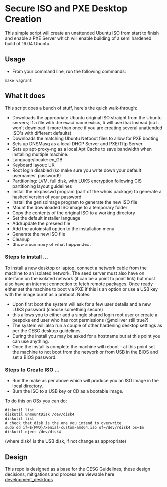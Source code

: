# Secure ISO and PXE Desktop Creation

This simple script will create an unattended Ubuntu ISO from start to finish and enable a PXE Server which will enable building of a semi hardened build of 16.04 Ubuntu.


## Usage

* From your command line, run the following commands:

```
make vagrant
```

## What it does

This script does a bunch of stuff, here's the quick walk-through:

* Downloads the appropriate Ubuntu original ISO straight from the Ubuntu servers; if a file with the exact name exists, it will use that instead (so it won't download it more than once if you are creating several unattended ISO's with different defaults)
* Downloads the matching Ubuntu Netboot files to allow for PXE booting
* Sets up DNSMasq as a local DHCP Server and PXE/Tftp Server
* Sets up apt-proxy-ng as a local Apt Cache to save bandwidth when installing multiple machine.
* Language/locale: en_GB
* Keyboard layout: UK
* Root login disabled (so make sure you write down your default usernames' password!)
* Partitioning: LVM, full disk, with LUKS encryption following CIS partitioning layout guidelines
* Install the mkpasswd program (part of the whois package) to generate a hashed version of your password
* Install the genisoimage program to generate the new ISO file
* Mount the downloaded ISO image to a temporary folder
* Copy the contents of the original ISO to a working directory
* Set the default installer language
* Add/update the preseed file
* Add the autoinstall option to the installation menu
* Generate the new ISO file
* Cleanup
* Show a summary of what happended:

### Steps to install ...

To install a new desktop or laptop, connect a network cable from the machine to an isolated network. The seed server must also have on interface on the isolated network (it can be a point to point link) but must also have an internet connection to fetch remote packages. 
Once ready either set the machine to boot via PXE if this is an option or use a USB key with the image burnt as a preboot.
Notes:
- Upon first boot the system will ask for a few user details and a new LUKS password (choose something secure)
- this allows you to either add a single shared login root user or create a bespoke end user who has root permissions (@molliver still true?)
- The system will also run a couple of other hardening desktop settings as per the CESG desktop guidelines. 
- During the install you may be asked for a hostname but at this point you can use anything. 
- Once the install is complete the machine will reboot - at this point set the machine to not boot from the network or from USB in the BIOS and set a BIOS password.






### Steps to Create ISO ...

* Run the make as per above which will produce you an ISO image in the local directory.
* Burn the ISO to a USB key or CD as a bootable image.

To do this on OSx you can do:

```
diskutil list
diskutil unmountDisk /dev/disk4
diskutil list
# check that disk is the one you intend to overwrite
sudo dd if=${PWD}/xenial-custom-amd64.iso of=/dev/rdisk4 bs=1m
diskutil eject /dev/disk4
```

(where disk4 is the USB disk, if not change as appropriate)


## Design

This repo is designed as a base for the CESG Guidelines, these design decisions, mitigations and process are viewable here [development_desktops](development_desktops.md)
